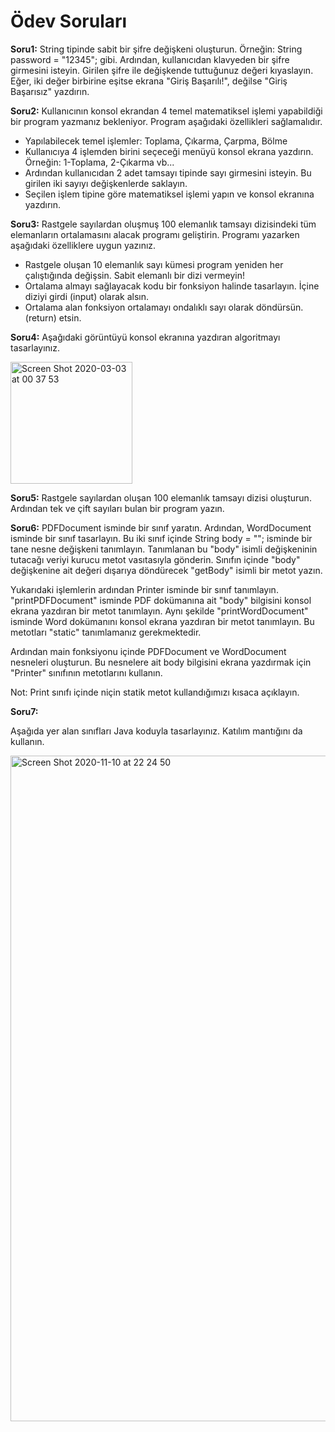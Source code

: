 
# Ödev Soruları

**Soru1:** String tipinde sabit bir şifre değişkeni oluşturun. Örneğin: String password = "12345"; gibi. Ardından, kullanıcıdan klavyeden bir şifre girmesini isteyin.
Girilen şifre ile değişkende tuttuğunuz değeri kıyaslayın. Eğer, iki değer birbirine eşitse ekrana "Giriş Başarılı!", değilse "Giriş Başarısız" yazdırın.

**Soru2:** Kullanıcının konsol ekrandan 4 temel matematiksel işlemi yapabildiği bir program yazmanız bekleniyor. Program aşağıdaki özellikleri sağlamalıdır.

- Yapılabilecek temel işlemler: Toplama, Çıkarma, Çarpma, Bölme
- Kullanıcıya 4 işlemden birini seçeceği menüyü konsol ekrana yazdırın. Örneğin: 1-Toplama, 2-Çıkarma vb...
- Ardından kullanıcıdan 2 adet tamsayı tipinde sayı girmesini isteyin. Bu girilen iki sayıyı değişkenlerde saklayın.
- Seçilen işlem tipine göre matematiksel işlemi yapın ve konsol ekranına yazdırın.

**Soru3:** Rastgele sayılardan oluşmuş 100 elemanlık tamsayı dizisindeki tüm elemanların ortalamasını alacak programı geliştirin. Programı yazarken aşağıdaki özelliklere uygun yazınız.

- Rastgele oluşan 10 elemanlık sayı kümesi program yeniden her çalıştığında değişsin. Sabit elemanlı bir dizi vermeyin!
- Ortalama almayı sağlayacak kodu bir fonksiyon halinde tasarlayın. İçine diziyi girdi (input) olarak alsın.
- Ortalama alan fonksiyon ortalamayı ondalıklı sayı olarak döndürsün. (return) etsin.

**Soru4:** Aşağıdaki görüntüyü konsol ekranına yazdıran algoritmayı tasarlayınız.

<img width="195" alt="Screen Shot 2020-03-03 at 00 37 53" src="https://user-images.githubusercontent.com/2838457/75720412-806c3f80-5ce7-11ea-8b8b-d740b6363564.png">

**Soru5:** Rastgele sayılardan oluşan 100 elemanlık tamsayı dizisi oluşturun. Ardından tek ve çift sayıları bulan bir program yazın.

**Soru6:** PDFDocument isminde bir sınıf yaratın. Ardından, WordDocument isminde bir sınıf tasarlayın. Bu iki sınıf içinde String body = ""; isminde bir tane nesne değişkeni tanımlayın.
Tanımlanan bu "body" isimli değişkeninin tutacağı veriyi kurucu metot vasıtasıyla gönderin. Sınıfın içinde "body" değişkenine ait değeri dışarıya döndürecek "getBody" isimli bir metot yazın.

Yukarıdaki işlemlerin ardından Printer isminde bir sınıf tanımlayın. "printPDFDocument" isminde PDF dokümanına ait "body" bilgisini konsol ekrana yazdıran bir metot tanımlayın.
Aynı şekilde "printWordDocument" isminde Word dokümanını konsol ekrana yazdıran bir metot tanımlayın. Bu metotları "static" tanımlamanız gerekmektedir.

Ardından main fonksiyonu içinde PDFDocument ve WordDocument nesneleri oluşturun. Bu nesnelere ait body bilgisini ekrana yazdırmak için "Printer" sınıfının metotlarını kullanın.

Not: Print sınıfı içinde niçin statik metot kullandığımızı kısaca açıklayın.

**Soru7:**

Aşağıda yer alan sınıfları Java koduyla tasarlayınız. Katılım mantığını da kullanın.

<img width="1065" alt="Screen Shot 2020-11-10 at 22 24 50" src="https://user-images.githubusercontent.com/2838457/98723607-ab914d80-23a3-11eb-9d27-daebb5670f72.png">



